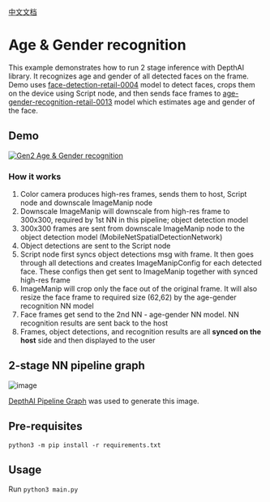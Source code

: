 [中文文档](README.zh-CN.md)

# Age & Gender recognition

This example demonstrates how to run 2 stage inference with DepthAI library.
It recognizes age and gender of all detected faces on the frame. Demo uses [face-detection-retail-0004](https://docs.openvino.ai/2021.4/omz_models_model_face_detection_retail_0004.html) model to detect faces, crops them on the device using Script node, and then sends face frames to [age-gender-recognition-retail-0013](https://docs.openvino.ai/latest/omz_models_model_age_gender_recognition_retail_0013.html) model which estimates age and gender of the face.

## Demo

[![Gen2 Age & Gender recognition](https://user-images.githubusercontent.com/18037362/159127397-f75a96a9-f699-4bc8-bb54-39f998c044be.png)](https://www.youtube.com/watch?v=PwnVrPaF-vs "Age/Gender recognition on DepthAI")

### How it works

1. Color camera produces high-res frames, sends them to host, Script node and downscale ImageManip node
2. Downscale ImageManip will downscale from high-res frame to 300x300, required by 1st NN in this pipeline; object detection model
3. 300x300 frames are sent from downscale ImageManip node to the object detection model (MobileNetSpatialDetectionNetwork)
4. Object detections are sent to the Script node
5. Script node first syncs object detections msg with frame. It then goes through all detections and creates ImageManipConfig for each detected face. These configs then get sent to ImageManip together with synced high-res frame
6. ImageManip will crop only the face out of the original frame. It will also resize the face frame to required size (62,62) by the age-gender recognition NN model
7. Face frames get send to the 2nd NN - age-gender NN model. NN recognition results are sent back to the host
8. Frames, object detections, and recognition results are all **synced on the host** side and then displayed to the user

## 2-stage NN pipeline graph

![image](https://user-images.githubusercontent.com/18037362/179375207-1ccf27a6-59bb-4a42-8cae-d8908c4ed51a.png)

[DepthAI Pipeline Graph](https://github.com/geaxgx/depthai_pipeline_graph#depthai-pipeline-graph-experimental) was used to generate this image.

## Pre-requisites

```
python3 -m pip install -r requirements.txt
```

## Usage

Run `python3 main.py`
